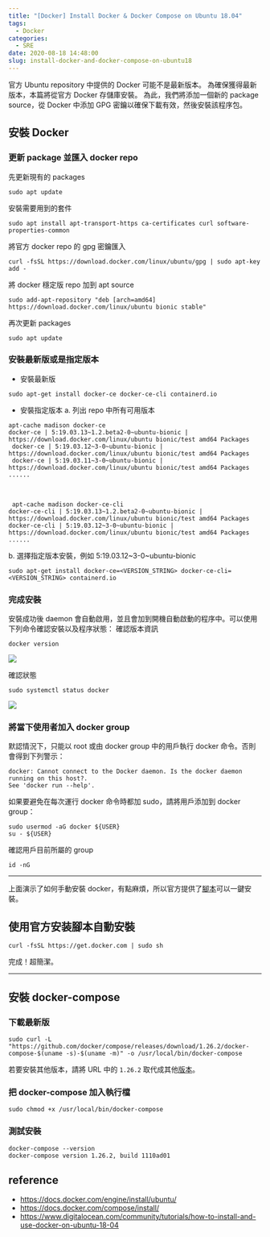 ```yaml
---
title: "[Docker] Install Docker & Docker Compose on Ubuntu 18.04"
tags:
  - Docker
categories:
  - SRE
date: 2020-08-18 14:48:00
slug: install-docker-and-docker-compose-on-ubuntu18
---
```


官方 Ubuntu repository 中提供的 Docker 可能不是最新版本。 為確保獲得最新版本，本篇將從官方 Docker 存儲庫安裝。 為此，我們將添加一個新的 package source，從 Docker 中添加 GPG 密鑰以確保下載有效，然後安裝該程序包。

<!--more-->

## 安裝 Docker

### 更新 package 並匯入 docker repo

先更新現有的 packages

```
sudo apt update
```

安裝需要用到的套件

```
sudo apt install apt-transport-https ca-certificates curl software-properties-common
```

將官方 docker repo 的 gpg 密鑰匯入

```
curl -fsSL https://download.docker.com/linux/ubuntu/gpg | sudo apt-key add -
```

將 docker 穩定版 repo 加到 apt source

```
sudo add-apt-repository "deb [arch=amd64] https://download.docker.com/linux/ubuntu bionic stable"
```

再次更新 packages

```
sudo apt update
```

### 安裝最新版或是指定版本

- 安裝最新版

```
sudo apt-get install docker-ce docker-ce-cli containerd.io
```

- 安裝指定版本
  a. 列出 repo 中所有可用版本

```
apt-cache madison docker-ce
docker-ce | 5:19.03.13~1.2.beta2-0~ubuntu-bionic | https://download.docker.com/linux/ubuntu bionic/test amd64 Packages
 docker-ce | 5:19.03.12~3-0~ubuntu-bionic | https://download.docker.com/linux/ubuntu bionic/test amd64 Packages
 docker-ce | 5:19.03.11~3-0~ubuntu-bionic | https://download.docker.com/linux/ubuntu bionic/test amd64 Packages
......
```

</br>

```
 apt-cache madison docker-ce-cli
docker-ce-cli | 5:19.03.13~1.2.beta2-0~ubuntu-bionic | https://download.docker.com/linux/ubuntu bionic/test amd64 Packages
docker-ce-cli | 5:19.03.12~3-0~ubuntu-bionic | https://download.docker.com/linux/ubuntu bionic/test amd64 Packages
......
```

b. 選擇指定版本安裝，例如 5:19.03.12~3-0~ubuntu-bionic

```
sudo apt-get install docker-ce=<VERSION_STRING> docker-ce-cli=<VERSION_STRING> containerd.io
```

### 完成安裝

安裝成功後 daemon 會自動啟用，並且會加到開機自動啟動的程序中。可以使用下列命令確認安裝以及程序狀態：
確認版本資訊

```
docker version
```

![](https://imgur.com/lUWfH3W.png)

確認狀態

```
sudo systemctl status docker
```

![](https://imgur.com/speYw5F.png)

### 將當下使用者加入 docker group

默認情況下，只能以 root 或由 docker group 中的用戶執行 docker 命令。否則會得到下列警示：

```
docker: Cannot connect to the Docker daemon. Is the docker daemon running on this host?.
See 'docker run --help'.
```

如果要避免在每次運行 docker 命令時都加 sudo，請將用戶添加到 docker group：

```
sudo usermod -aG docker ${USER}
su - ${USER}
```

確認用戶目前所屬的 group

```
id -nG
```

---

上面演示了如何手動安裝 docker，有點麻煩，所以官方提供了[腳本](https://get.docker.com/)可以一鍵安裝。

## 使用官方安装腳本自動安裝

```
curl -fsSL https://get.docker.com | sudo sh
```

完成！超簡潔。

---

## 安裝 docker-compose

### 下載最新版

```
sudo curl -L "https://github.com/docker/compose/releases/download/1.26.2/docker-compose-$(uname -s)-$(uname -m)" -o /usr/local/bin/docker-compose
```

若要安裝其他版本，請將 URL 中的 `1.26.2` 取代成其他[版本](https://docs.docker.com/compose/release-notes/)。

### 把 docker-compose 加入執行檔

```
sudo chmod +x /usr/local/bin/docker-compose
```

### 測試安裝

```
docker-compose --version
docker-compose version 1.26.2, build 1110ad01
```

## reference

- https://docs.docker.com/engine/install/ubuntu/
- https://docs.docker.com/compose/install/
- https://www.digitalocean.com/community/tutorials/how-to-install-and-use-docker-on-ubuntu-18-04

